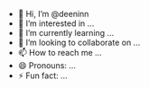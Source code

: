 - 👋 Hi, I’m @deeninn
- 👀 I’m interested in ...
- 🌱 I’m currently learning ...
- 💞️ I’m looking to collaborate on ...
- 📫 How to reach me ...
- 😄 Pronouns: ...
- ⚡ Fun fact: ...

<!---
deeninn/deeninn is a ✨ special ✨ repository because its `README.md` (this file) appears on your GitHub profile.
You can click the Preview link to take a look at your changes.
--->
